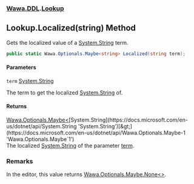 ### [Wawa.DDL](Wawa.DDL.md 'Wawa.DDL').[Lookup](Lookup.md 'Wawa.DDL.Lookup')

## Lookup.Localized(string) Method

Gets the localized value of a [System.String](https://docs.microsoft.com/en-us/dotnet/api/System.String 'System.String') term.

```csharp
public static Wawa.Optionals.Maybe<string> Localized(string term);
```
#### Parameters

<a name='Wawa.DDL.Lookup.Localized(string).term'></a>

`term` [System.String](https://docs.microsoft.com/en-us/dotnet/api/System.String 'System.String')

The term to get the localized [System.String](https://docs.microsoft.com/en-us/dotnet/api/System.String 'System.String') of.

#### Returns
[Wawa.Optionals.Maybe&lt;](https://docs.microsoft.com/en-us/dotnet/api/Wawa.Optionals.Maybe-1 'Wawa.Optionals.Maybe`1')[System.String](https://docs.microsoft.com/en-us/dotnet/api/System.String 'System.String')[&gt;](https://docs.microsoft.com/en-us/dotnet/api/Wawa.Optionals.Maybe-1 'Wawa.Optionals.Maybe`1')  
The localized [System.String](https://docs.microsoft.com/en-us/dotnet/api/System.String 'System.String') of the parameter [term](Lookup.Localized(String).md#Wawa.DDL.Lookup.Localized(string).term 'Wawa.DDL.Lookup.Localized(string).term').

### Remarks
  
In the editor, this value returns [Wawa.Optionals.Maybe.None&lt;&gt;](https://docs.microsoft.com/en-us/dotnet/api/Wawa.Optionals.Maybe.None--1 'Wawa.Optionals.Maybe.None``1').